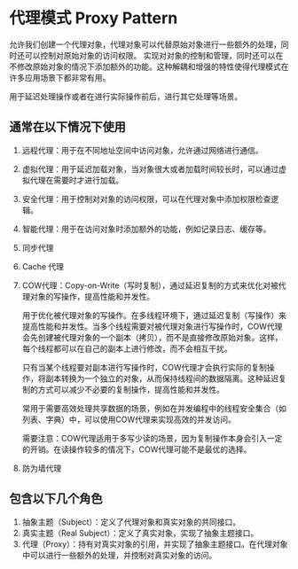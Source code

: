# 代理模式 Proxy Pattern

允许我们创建一个代理对象，代理对象可以代替原始对象进行一些额外的处理，同时还可以控制对原始对象的访问权限。
实现对对象的控制和管理，同时还可以在不修改原始对象的情况下添加额外的功能。这种解耦和增强的特性使得代理模式在许多应用场景下都非常有用。

用于延迟处理操作或者在进行实际操作前后，进行其它处理等场景。

## 通常在以下情况下使用

1. 远程代理：用于在不同地址空间中访问对象，允许通过网络进行通信。
2. 虚拟代理：用于延迟加载对象，当对象很大或者加载时间较长时，可以通过虚拟代理在需要时才进行加载。
3. 安全代理：用于控制对对象的访问权限，可以在代理对象中添加权限检查逻辑。
4. 智能代理：用于在访问对象时添加额外的功能，例如记录日志、缓存等。
5. 同步代理
6. Cache 代理
7. COW代理：Copy-on-Write（写时复制），通过延迟复制的方式来优化对被代理对象的写操作，提高性能和并发性。

    用于优化被代理对象的写操作。在多线程环境下，通过延迟复制（写操作）来提高性能和并发性。当多个线程需要对被代理对象进行写操作时，COW代理会先创建被代理对象的一个副本（拷贝），而不是直接修改原始对象。这样，每个线程都可以在自己的副本上进行修改，而不会相互干扰。

    只有当某个线程要对副本进行写操作时，COW代理才会执行实际的复制操作，将副本转换为一个独立的对象，从而保持线程间的数据隔离。这种延迟复制的方式可以减少不必要的复制操作，提高性能和并发性。

    常用于需要高效处理共享数据的场景，例如在并发编程中的线程安全集合（如列表、字典）中，可以使用COW代理来实现高效的并发访问。

    需要注意：COW代理适用于多写少读的场景，因为复制操作本身会引入一定的开销。在读操作较多的情况下，COW代理可能不是最优的选择。

8. 防为墙代理

## 包含以下几个角色

1. 抽象主题（Subject）：定义了代理对象和真实对象的共同接口。
2. 真实主题（Real Subject）：定义了真实对象，实现了抽象主题接口。
3. 代理（Proxy）：持有对真实对象的引用，并实现了抽象主题接口。在代理对象中可以进行一些额外的处理，并控制对真实对象的访问。